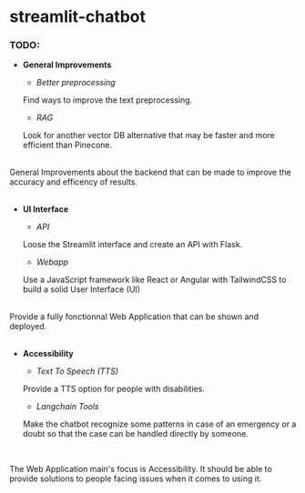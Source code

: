 # streamlit-chatbot

### TODO:

- **General Improvements**

	- *Better preprocessing*

	Find ways to improve the text preprocessing.

	- *RAG*

	Look for another vector DB alternative that may be faster and more efficient than Pinecone.

<br>
General Improvements about the backend that can be made to improve the accuracy and efficency of results.

<br>
<br>

- **UI Interface**

	- *API*

	Loose the Streamlit interface and create an API with Flask.

	- *Webapp*

	Use a JavaScript framework like React or Angular with TailwindCSS to build a solid User Interface (UI)

<br>
Provide a fully fonctionnal Web Application that can be shown and deployed.

<br>
<br>

- **Accessibility**



	- *Text To Speech (TTS)*

	Provide a TTS option for people with disabilities.

	- *Langchain Tools*

	Make the chatbot recognize some patterns in case of an emergency or a doubt so that the case can be handled directly by someone.

<br>

The Web Application main's focus is Accessibility. It should be able to provide solutions to people facing issues when it comes to using it.